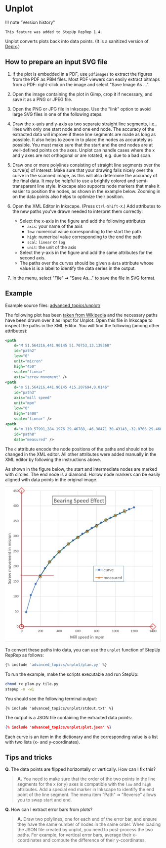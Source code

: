 <!-- markdownlint-configure-file { "MD013": {
    "line_length": 100,
    "heading_line_length": 100,
    "code_block_line_length": 1000
} } -->

# Unplot

!!! note "Version history"

    This feature was added to StepUp RepRep 1.4.

Unplot converts plots back into data points.
(It is a sanitized version of [Depix](https://github.com/tovrstra/depix).)

## How to prepare an input SVG file

1. If the plot is embedded in a PDF, use `pdfimages`
   to extract the figures from the PDF as PBM files.
   Most PDF viewers can easily extract bitmaps from a PDF:
   right-click on the image and select "Save Image As ...".

2. Open the image containing the plot in Gimp,
   crop it if necessary, and save it as a PNG or JPEG file.

3. Open the PNG or JPG file in Inkscape.
   Use the "link" option to avoid large SVG files in one of the following steps.

4. Draw the x-axis and y-axis as two separate straight line segments,
   i.e., lines with only one start node and one end node.
   The accuracy of the extracted data will improve
   if these line segments are made as long as possible.
   It also helps to zoom in to place the nodes as accurately as possible.
   You must make sure that the start and the end nodes are at well-defined points on the axes.
   Unplot can handle cases where the x and y axes are not orthogonal or are rotated,
   e.g. due to a bad scan.

5. Draw one or more polylines consisting of straight line segments
   over the curve(s) of interest.
   Make sure that your drawing falls nicely over the curve in the scanned image,
   as this will also determine the accuracy of the final data.
   It may be helpful to use a brightly colored and semi-transparent line style.
   Inkscape also supports node markers that make it easier to position the nodes,
   as shown in the example below.
   Zooming in on the data points also helps to optimize their position.

6. Open the XML Editor in Inkscape. (Press `Ctrl-Shift-X`.)
   Add attributes to the new paths you've drawn needed to interpret them correctly:

    - Select the x-axis in the figure and add the following attributes:
        - `axis`: your name of the axis
        - `low`: numerical value corresponding to the start the path
        - `high`: numerical value corresponding to the end the path
        - `scal`: `linear` or `log`
        - `unit`: the unit of the axis
    - Select the y-axis in the figure and add the same attributes for the second axis.
    - The paths over the curves should be given a `data` attribute whose value is
      is a label to identify the data series in the output.

7. In the menu, select "File" ➔ "Save As..." to save the file in SVG format.

## Example

Example source files: [advanced_topics/unplot/](https://github.com/reproducible-reporting/stepup-reprep/tree/main/docs/advanced_topics/unplot)

The following plot has been [taken from Wikipedia](https://en.m.wikipedia.org/wiki/File:Measured_Bearing_Speed_Effect_data_and_curve.jpg)
and the necessary paths have been drawn over it as input for Unplot.
Open this file in Inkscape to inspect the paths in the XML Editor.
You will find the following (among other attributes):

```xml
<path
    d="M 51.564216,441.96145 51.70753,13.139368"
    id="path2"
    low="0"
    unit="micron"
    high="450"
    scale="linear"
    axis="screw movement" />
<path
    d="m 51.564216,441.96145 415.207694,0.0146"
    id="path3"
    axis="mill speed"
    unit="mpm"
    low="0"
    high="1400"
    scale="linear" />
<path
    d="m 110.57991,284.1976 29.46788,-46.38471 30.43143,-32.0766 29.46052,-24.88177 29.73658,-20.27491 29.64224,-18.83789 29.69832,-17.71775 29.42497,-18.3225 29.57262,-14.312601 29.64572,-13.618158"
    id="path8"
    data="measured" />
```

The `d` attribute encode the node positions of the paths and should not be changed in the XML editor.
All other attributes were added manually in the XML editor by following the instructions above.

As shown in the figure below,
the start and intermediate nodes are marked with circles.
The end node is a diamond.
Hollow node markers can be easily aligned with data points in the original image.

![plot](unplot/plot.svg)

To convert these paths into data, you can use the `unplot` function of StepUp RepRep as follows:

```python
{% include 'advanced_topics/unplot/plan.py' %}
```

To run the example, make the scripts executable and run StepUp:

```bash
chmod +x plan.py tile.py
stepup -n -w1
```

You should see the following terminal output:

```text
{% include 'advanced_topics/unplot/stdout.txt' %}
```

The output is a JSON file containing the extracted data points:

```json
{% include 'advanced_topics/unplot/plot.json' %}
```

Each curve is an item in the dictionary
and the corresponding value is a list with two lists (x- and y-coordinates).

## Tips and tricks

**Q.**
The data points are flipped horizontally or vertically. How can I fix this?

> **A.**
> You need to make sure that the order of the two points in the line segments for the x
> (or y) axes is compatible with the `low` and `high` attributes.
> Add a special end marker in Inkscape to identify the end point of the line segment.
> The menu item "Path" ➔ "Reverse" allows you to swap start and end.

**Q.**
How can I extract error bars from plots?

> **A.**
> Draw two polylines, one for each end of the error bar,
> and ensure they have the same number of nodes in the same order.
> When loading the JSON file created by unplot,
> you need to post-process the two paths.
> For example, for vertical error bars,
> average their x-coordinates and compute the difference of their y-coordinates.
